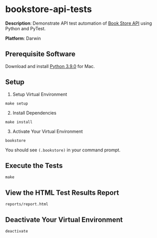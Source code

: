 # bookstore-api-tests

__Description__: Demonstrate API test automation of [Book Store API](https://demoqa.com/swagger) using Python and PyTest.

__Platform__: Darwin

## Prerequisite Software

Download and install [Python 3.9.0](https://www.python.org/downloads/release/python-390/) for Mac.

## Setup

1. Setup Virtual Environment
```
make setup
```
2. Install Dependencies
```
make install
```
3. Activate Your Virtual Environment
```
bookstore
```
You should see ```(.bookstore)``` in your command prompt.

## Execute the Tests
```
make
```

## View the HTML Test Results Report
```
reports/report.html
```
## Deactivate Your Virtual Environment
```
deactivate
```
